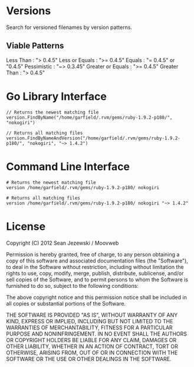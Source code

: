 # Versions #

Search for versioned filenames by version patterns.

## Viable Patterns ##

Less Than :         "> 0.4.5"
Less or Equals :    ">= 0.4.5"
Equals :            "= 0.4.5" or "0.4.5"
Pessimistic :       "~> 0.3.45"
Greater or Equals : ">= 0.4.5"
Greater Than :      "> 0.4.5"


# Go Library Interface #

    // Returns the newest matching file
    version.FindByName("/home/garfield/.rvm/gems/ruby-1.9.2-p180/", "nokogiri")

    // Returns all matching files
    version.FindByNameAndVersion("/home/garfield/.rvm/gems/ruby-1.9.2-p180/", "nokogiri", "~> 1.4.2")


# Command Line Interface #

    # Returns the newest matching file
    version /home/garfield/.rvm/gems/ruby-1.9.2-p180/ nokogiri

    # Returns all matching files
    version /home/garfield/.rvm/gems/ruby-1.9.2-p180/ nokogiri "~> 1.4.2"


# License #

Copyright (C) 2012 Sean Jezewski / Moovweb

Permission is hereby granted, free of charge, to any person obtaining a copy of this software and associated documentation files (the "Software"), to deal in the Software without restriction, including without limitation the rights to use, copy, modify, merge, publish, distribute, sublicense, and/or sell copies of the Software, and to permit persons to whom the Software is furnished to do so, subject to the following conditions:

The above copyright notice and this permission notice shall be included in all copies or substantial portions of the Software.

THE SOFTWARE IS PROVIDED "AS IS", WITHOUT WARRANTY OF ANY KIND, EXPRESS OR IMPLIED, INCLUDING BUT NOT LIMITED TO THE WARRANTIES OF MERCHANTABILITY, FITNESS FOR A PARTICULAR PURPOSE AND NONINFRINGEMENT. IN NO EVENT SHALL THE AUTHORS OR COPYRIGHT HOLDERS BE LIABLE FOR ANY CLAIM, DAMAGES OR OTHER LIABILITY, WHETHER IN AN ACTION OF CONTRACT, TORT OR OTHERWISE, ARISING FROM, OUT OF OR IN CONNECTION WITH THE SOFTWARE OR THE USE OR OTHER DEALINGS IN THE SOFTWARE.